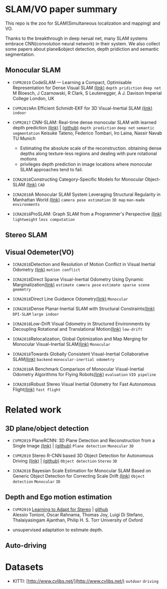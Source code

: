 # SLAM/VO paper summary

This repo is the zoo for SLAM(Simultaneous localization and mapping) and VO. 

Thanks to the breakthrough in deep nerual net, many SLAM systems embrace CNN(convolution neural network) in their system. 
We also collect some papers about plane&object detection, depth pridiction and semantic segmentation.

## Monocular SLAM

* `CVPR2019` CodeSLAM — Learning a Compact, Optimisable Representation for Dense Visual SLAM [(link)](https://arxiv.org/pdf/1804.00874.pdf)
  `depth pridiction` `deep net`
  M Bloesch, J Czarnowski, R Clark, S Leutenegger, A J. Davison
  Imperial College London, UK

* `CVPR2019`An Efficient Schmidt-EKF for 3D Visual-Inertial SLAM [(link)](https://arxiv.org/abs/1903.08636)
  `indoor`
* `CVPR2017` CNN-SLAM: Real-time dense monocular SLAM with learned depth prediction [(link)](https://arxiv.org/abs/1704.03489) | [(github)](https://github.com/iitmcvg/CNN_SLAM) 
  `depth prediction` `deep net` `semantic segmentation`
  Keisuke Tateno, Federico Tombari, Iro Laina, Nassir Navab
  TU Munich
  * Estimating the absolute scale of the reconstruction. obtaining dense depths along texture-less regions and dealing with pure rotational motions
  * privileges depth prediction in image locations where monocular SLAM approaches tend to fail. 
  
* `ICRA2018`Constructing Category-Specific Models for Monocular Object-SLAM [(link)](https://ieeexplore.ieee.org/document/8460816)
  `CAD`
  
* `ICRA2018`A Monocular SLAM System Leveraging Structural Regularity in Manhattan World [(link)](https://ieeexplore.ieee.org/document/8463165)
  `camera pose estimation` `3D map` `man-made environments `

* `ICRA2018`ProSLAM: Graph SLAM from a Programmer's Perspective [(link)](https://ieeexplore.ieee.org/document/8461180)
  `lightweight` `less computation`
  
## Stereo SLAM

## Visual Odemeter(VO)

* `ICRA2018`Detection and Resolution of Motion Conflict in Visual Inertial Odometry
 [(link)](https://ieeexplore.ieee.org/document/8460870)
  `motion conflict`
  
* `ICRA2018`Direct Sparse Visual-Inertial Odometry Using Dynamic Marginalization[(link)](https://ieeexplore.ieee.org/document/8462905)
  `estimate camera pose` `estimate sparse scene geometry`
  
* `ICRA2018`Direct Line Guidance Odometry[(link)](https://ieeexplore.ieee.org/document/8461003)
  `Monocular` 
  
* `ICRA2018`Dense Planar-Inertial SLAM with Structural Constraints[(link)](https://ieeexplore.ieee.org/document/8461094)
  `DPI-SLAM` `large indoor` 
  
* `ICRA2018`Low-Drift Visual Odometry in Structured Environments by Decoupling Rotational and Translational Motion[(link)](https://ieeexplore.ieee.org/document/8463207)
  `low-drift`
  
* `ICRA2018`Relocalization, Global Optimization and Map Merging for Monocular Visual-Inertial SLAM[(link)](https://ieeexplore.ieee.org/document/8460780)
  `Monocular` 
  
* `ICRA2018`Towards Globally Consistent Visual-Inertial Collaborative SLAM[(link)](https://ieeexplore.ieee.org/stamp/stamp.jsp?tp=&arnumber=8461213)
  `backend` `monocular-inertial odometry`
  
* `ICRA2018`A Benchmark Comparison of Monocular Visual-Inertial Odometry Algorithms for Flying Robots[(link)](https://ieeexplore.ieee.org/document/8460664)
  `evaluation` `VIO pipeline`
  
* `ICRA2018`Robust Stereo Visual Inertial Odometry for Fast Autonomous Flight[(link)](https://ieeexplore.ieee.org/document/8258858)
  `fast flight`
  


# Related work

## 3D plane/object detection

* `CVPR2019` PlaneRCNN: 3D Plane Detection and Reconstruction from a Single Image [(link)](https://arxiv.org/abs/1812.04072) | [(github)](https://github.com/NVlabs/planercnn)
  `Plane detection` `Monocular` `3D`

* `CVPR2019` Stereo R-CNN based 3D Object Detection for Autonomous Driving [(link)](https://arxiv.org/abs/1902.09738) | [(github)](https://arxiv.org/abs/1902.09738) 
  `Object detection` `Stereo` `3D`

* `ICRA2018` Bayesian Scale Estimation for Monocular SLAM Based on Generic Object Detection for Correcting Scale Drift [(link)](https://ieeexplore.ieee.org/document/8461178) 
  `Object detection` `Monocular` `3D`
  


## Depth and Ego motion estimation

* `CVPR2019` [Learning to Adapt for Stereo](https://arxiv.org/abs/1904.02957)  | [github](https://github.com/CVLAB-Unibo/Learning2AdaptForStereo)	
  Alessio Tonioni, Oscar Rahnama, Thomas Joy, Luigi Di Stefano, Thalaiyasingam Ajanthan, Philip H. S. Torr
  University of Oxford

* unsupervised adaptation to estimate depth.

## Auto-driving

# Datasets

* KITTI: [http://www.cvlibs.net/](http://www.cvlibs.net/)
  `outdoor` `driving` 
